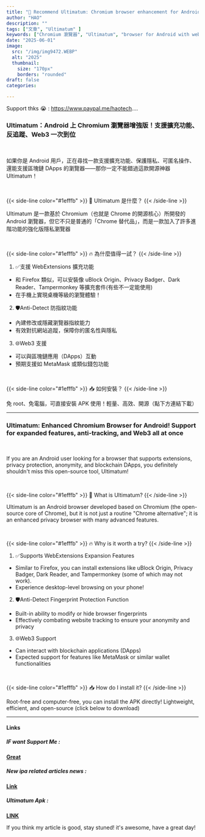 ```yaml
---
title: "🚀 Recommend Ultimatum: Chromium browser enhancement for Android!Supports extensions, anti-tracking, and Web3 all at once!"
author: "HAO"
description: ""
tags: ["文章", "Ultimatum" ]
keywords: ["Chromium 瀏覽器", "Ultimatum", "browser for Android with webextensions"]
date: "2025-06-01"
image:
  src: "/img/img9472.WEBP"
  alt: "2025"
  thumbnail:
    size: "170px"
    borders: "rounded"
draft: false
categories:

---
```


Support thks 😭 : https://www.paypal.me/haotech....
<!--more-->

### **Ultimatum：Android 上 Chromium 瀏覽器增強版！支援擴充功能、反追蹤、Web3 一次到位**

<br>

如果你是 Android 用戶，正在尋找一款支援擴充功能、保護隱私、可匿名操作、還能支援區塊鏈 DApps 的瀏覽器——那你一定不能錯過這款開源神器 Ultimatum！

<br>

{{< side-line color="#1efffb" >}}
🧠 Ultimatum 是什麼？
{{< /side-line >}}

Ultimatum 是一款基於 Chromium（也就是 Chrome 的開源核心）所開發的 Android 瀏覽器，但它不只是普通的「Chrome 替代品」，而是一款加入了許多進階功能的強化版隱私瀏覽器

<br>

{{< side-line color="#1efffb" >}}
🔥 為什麼值得一試？
{{< /side-line >}}

1. ✅支援 WebExtensions 擴充功能
* 和 Firefox 類似，可以安裝像 uBlock Origin、Privacy Badger、Dark Reader、Tampermonkey 等擴充套件(有些不一定能使用)
* 在手機上實現桌機等級的瀏覽體驗！

2. 🛡️Anti-Detect 防指紋功能
* 內建修改或隱藏瀏覽器指紋能力
* 有效對抗網站追蹤，保障你的匿名性與隱私

3. 🌐Web3 支援
* 可以與區塊鏈應用（DApps）互動
* 預期支援如 MetaMask 或類似錢包功能

<br>

{{< side-line color="#1efffb" >}}
📥 如何安裝？
{{< /side-line >}}

免 root、免電腦，可直接安裝 APK 使用！輕量、高效、開源（點下方連結下載）

---

### **Ultimatum: Enhanced Chromium Browser for Android! Support for expanded features, anti-tracking, and Web3 all at once**

<br>

If you are an Android user looking for a browser that supports extensions, privacy protection, anonymity, and blockchain DApps, you definitely shouldn't miss this open-source tool, Ultimatum!

<br>

{{< side-line color="#1efffb" >}}
🧠 What is Ultimatum?
{{< /side-line >}}

Ultimatum is an Android browser developed based on Chromium (the open-source core of Chrome), but it is not just a routine "Chrome alternative"; it is an enhanced privacy browser with many advanced features.

<br>

{{< side-line color="#1efffb" >}}
🔥 Why is it worth a try?
{{< /side-line >}}

1. ✅Supports WebExtensions Expansion Features
* Similar to Firefox, you can install extensions like uBlock Origin, Privacy Badger, Dark Reader, and Tampermonkey (some of which may not work).
* Experience desktop-level browsing on your phone!

2. 🛡️Anti-Detect Fingerprint Protection Function
* Built-in ability to modify or hide browser fingerprints
* Effectively combating website tracking to ensure your anonymity and privacy

3. 🌐Web3 Support
* Can interact with blockchain applications (DApps)
* Expected support for features like MetaMask or similar wallet functionalities

<br>

{{< side-line color="#1efffb" >}}
📥 How do I install it?
{{< /side-line >}}

Root-free and computer-free, you can install the APK directly! Lightweight, efficient, and open-source (click below to download)

---

#### **Links**

##### **<font style="background: "> IF want Support Me :</font>** 
**[Great](https://www.paypal.me/haotech)**

##### **<font style="background: "> New ipa related articles news : </font>** 
**[Link](https://www.patreon.com/hao8?utm_medium=unknown&utm_source=join_link&utm_campaign=creatorshare_creator&utm_content=copyLink)**

##### **<font style="background:  "> Ultimatum Apk :</font>** 
**[LINK](https://github.com/gonzazoid/Ultimatum/releases)**

If you think my article is good, stay stuned! it's awesome, have a great day!

